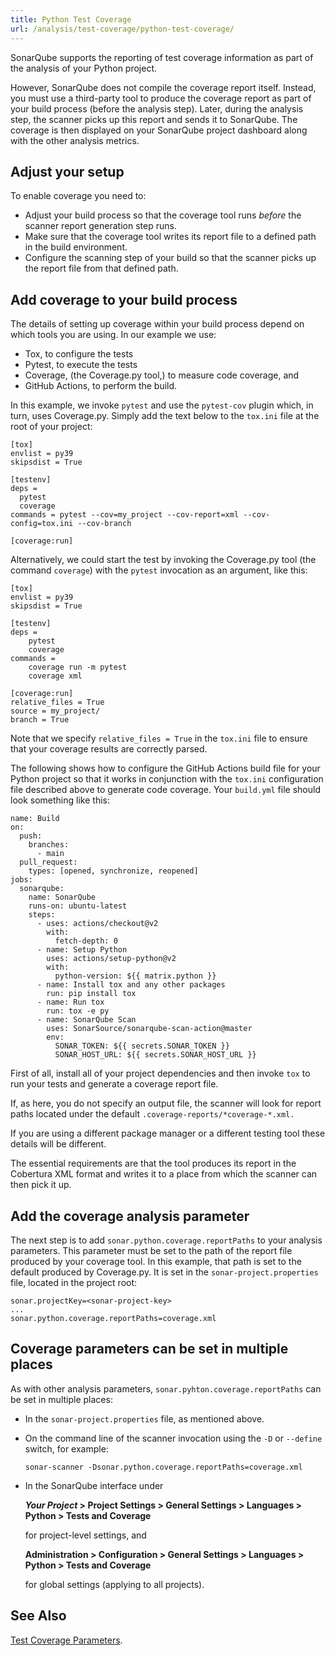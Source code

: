 ```yaml
---
title: Python Test Coverage
url: /analysis/test-coverage/python-test-coverage/
---
```


SonarQube supports the reporting of test coverage information as part of the analysis of your Python project.

However, SonarQube does not compile the coverage report itself. Instead, you must use a third-party tool to produce the coverage report as part of your build process (before the analysis step). Later, during the analysis step, the scanner picks up this report and sends it to SonarQube. The coverage is then displayed on your SonarQube project dashboard along with the other analysis metrics.


## Adjust your setup

To enable coverage you need to:

* Adjust your build process so that the coverage tool runs _before_ the scanner report generation step runs.
* Make sure that the coverage tool writes its report file to a defined path in the build environment.
* Configure the scanning step of your build so that the scanner picks up the report file from that defined path.


## Add coverage to your build process

The details of setting up coverage within your build process depend on which tools you are using.
In our example we use:

* Tox, to configure the tests
* Pytest, to execute the tests 
* Coverage, (the Coverage.py tool,) to measure code coverage, and 
* GitHub Actions, to perform the build.

In this example, we invoke `pytest` and use the `pytest-cov` plugin which, in turn, uses Coverage.py.
Simply add the text below to the `tox.ini` file at the root of your project:

```
[tox]
envlist = py39
skipsdist = True

[testenv]
deps =
  pytest
  coverage
commands = pytest --cov=my_project --cov-report=xml --cov-config=tox.ini --cov-branch

[coverage:run]
```

Alternatively, we could start the test by invoking the Coverage.py tool (the command `coverage`) with the `pytest` invocation as an argument, like this:

```
[tox]
envlist = py39
skipsdist = True

[testenv]
deps =
    pytest
    coverage
commands =
    coverage run -m pytest
    coverage xml

[coverage:run]
relative_files = True
source = my_project/
branch = True
```

Note that we specify `relative_files = True` in the `tox.ini` file to ensure that your coverage results are correctly parsed.

The following shows how to configure the GitHub Actions build file for your Python project so that it works in conjunction with the `tox.ini` configuration file described above to generate code coverage.
Your  `build.yml` file should look something like this:

<!---
The GitHub Action used in this example is SonarCloud specific.
Is there an SQ-speciifc variant?
-->

```
name: Build
on:
  push:
    branches:
      - main
  pull_request:
    types: [opened, synchronize, reopened]
jobs:
  sonarqube:
    name: SonarQube
    runs-on: ubuntu-latest
    steps:
      - uses: actions/checkout@v2
        with:
          fetch-depth: 0
      - name: Setup Python
        uses: actions/setup-python@v2
        with:
          python-version: ${{ matrix.python }}
      - name: Install tox and any other packages
        run: pip install tox
      - name: Run tox
        run: tox -e py
      - name: SonarQube Scan
        uses: SonarSource/sonarqube-scan-action@master
        env:
          SONAR_TOKEN: ${{ secrets.SONAR_TOKEN }}
          SONAR_HOST_URL: ${{ secrets.SONAR_HOST_URL }}
```

First of all, install all of your project dependencies and then invoke `tox` to run your tests and generate a coverage report file.

If, as here, you do not specify an output file, the scanner will look for report paths located under the default
`.coverage-reports/*coverage-*.xml.`

If you are using a different package manager or a different testing tool these details will be different.

The essential requirements are that the tool produces its report in the Cobertura XML format and writes it to a place from which the scanner can then pick it up.


## Add the coverage analysis parameter

The next step is to add `sonar.python.coverage.reportPaths` to your analysis parameters.
This parameter must be set to the path of the report file produced by your coverage tool.
In this example, that path is set to the default produced by Coverage.py.
It is set in the `sonar-project.properties` file, located in the project root:

```
sonar.projectKey=<sonar-project-key>
...
sonar.python.coverage.reportPaths=coverage.xml
```


## Coverage parameters can be set in multiple places

As with other analysis parameters, `sonar.pyhton.coverage.reportPaths` can be set in multiple places:

* In the `sonar-project.properties` file, as mentioned above.

* On the command line of the scanner invocation using the `-D` or `--define`
  switch, for example:

  `sonar-scanner -Dsonar.python.coverage.reportPaths=coverage.xml`

* In the SonarQube interface under

  **_Your Project_ > Project Settings > General Settings > Languages > Python > Tests and Coverage**

  for project-level settings, and

  **Administration > Configuration > General Settings > Languages > Python > Tests and Coverage**

  for global settings (applying to all projects).


## See Also

[Test Coverage Parameters](/analysis/test-coverage/test-coverage-parameters/).
